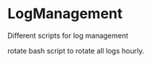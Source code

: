# LogManagement
Different scripts for log management

rotate bash script to rotate all logs hourly.

